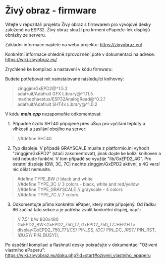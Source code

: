 # Živý obraz - firmware

Vítejte v repozitáři projektu Živý obraz s firmwarem pro vývojové desky založené na ESP32. Živý obraz slouží pro krmení ePaper/e-Ink displejů obrázky ze serveru.

Základní informace najdete na webu projektu: https://zivyobraz.eu/

Konkrétní informace ohledně zprovoznění poté v dokumentaci na adrese: https://wiki.zivyobraz.eu/

Zrychleně ke kompilaci a nastavení v kódu firmwaru:

Budete potřebovat mít nainstalované následující knihovny:
> zinggjm/GxEPD2@^1.5.2  
> adafruit/Adafruit GFX Library@^1.11.5  
> madhephaestus/ESP32AnalogRead@^0.2.1  
> adafruit/Adafruit SHT4x Library@^1.0.2 

V kódu _**main.cpp**_ nezapomeňte odkomentovat:
1. Případné čzdlo SHT40 připojené přes uŠup pro vyčítání teploty a vlhkosti a zasílání obojího na server:
> //#define SHT40
2. Typ displeje. V případě GRAYSCALE musíte z platformio.ini vyhodit "zinggjm/GxEPD2" (stačí zakomentovat), jinak dojde ke kolizi knihoven a kód nebude funkční. V tom případě se využije "lib/GxEPD2_4G". Pro ostatní displeje (BW, 3C, 7C) nechte zinggjm/GxEPD2 aktivní, s 4G verzí nic dělat nemusíte.
> #define TYPE_BW // black and white  
> //#define TYPE_3C // 3 colors - black, white and red/yellow  
> //#define TYPE_GRAYSCALE // grayscale - 4 colors  
> //#define TYPE_7C // 7 colors
3. Odkomentujte přímo konkrétní ePaper, který máte připojený. Od řádku 86 začíná tato sekce a je potřeba zvolit konkrétní displej, např.:
> // 7.5" b/w 800x480  
> GxEPD2_BW<GxEPD2_750_T7, GxEPD2_750_T7::HEIGHT> display(GxEPD2_750_T7(/*CS*/ PIN_SS, /*DC*/ PIN_DC, /*RST*/ PIN_RST, /*BUSY*/ PIN_BUSY));

Po úspěšní kompilaci a flashnutí desky pokračujte v dokumentaci "Oživení vlastního ePaperu":  
https://wiki.zivyobraz.eu/doku.php?id=start#oziveni_vlastniho_epaperu